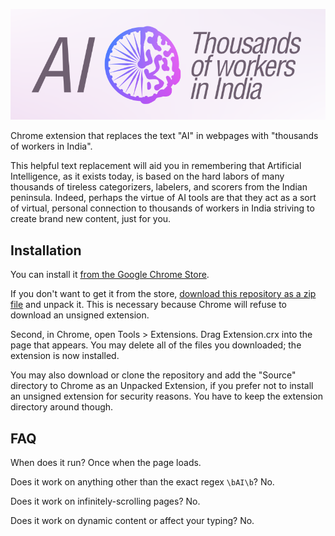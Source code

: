 ![](logo.png)

Chrome extension that replaces the text "AI" in webpages with "thousands of workers in India".

This helpful text replacement will aid you in remembering that Artificial Intelligence, as it exists today, is based on the hard labors of many thousands of tireless categorizers, labelers, and scorers from the Indian peninsula. Indeed, perhaps the virtue of AI tools are that they act as a sort of virtual, personal connection to thousands of workers in India striving to create brand new content, just for you.

## Installation

You can install it [from the Google Chrome Store](https://chromewebstore.google.com/detail/ai-as-thousands-of-worker/ddjeajjchjpimglldgcefhklbdefbnlk).

If you don't want to get it from the store, [download this repository as a zip file](https://github.com/sabslikesobs/ai-to-workers-in-india/archive/refs/heads/master.zip) and unpack it. This is necessary because Chrome will refuse to download an unsigned extension.

Second, in Chrome, open Tools > Extensions. Drag Extension.crx into the page that appears. You may delete all of the files you downloaded; the extension is now installed.

You may also download or clone the repository and add the "Source" directory to Chrome as an Unpacked Extension, if you prefer not to install an unsigned extension for security reasons. You have to keep the extension directory around though.

## FAQ

When does it run? Once when the page loads.

Does it work on anything other than the exact regex `\bAI\b`? No.

Does it work on infinitely-scrolling pages? No.

Does it work on dynamic content or affect your typing? No.
